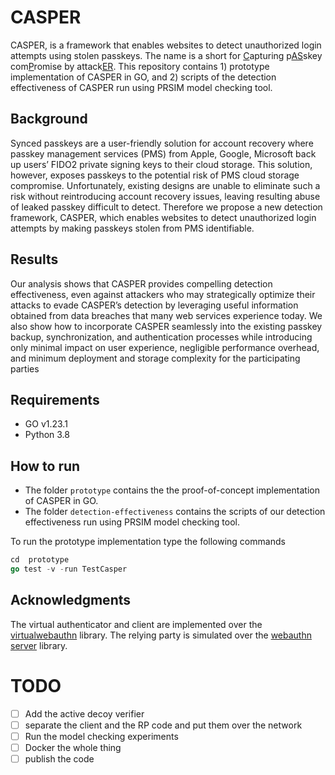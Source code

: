 # CASPER 
CASPER, is a framework that enables websites to detect unauthorized login attempts using stolen passkeys. 
The name is a short for <ins>C</ins>apturing p<ins>AS</ins>skey com<ins>P</ins>romise by attack<ins>ER</ins>.
This repository  contains 1) prototype implementation of CASPER in GO, and 2) scripts of the detection effectiveness of CASPER run using PRSIM model checking tool. 

## Background
Synced passkeys are a user-friendly solution for account recovery where passkey management services (PMS) from Apple, Google, Microsoft back up users’ FIDO2 private signing keys to their cloud storage. This solution, however, exposes passkeys to the potential risk of PMS cloud storage compromise. Unfortunately, existing designs are unable to eliminate such a risk without reintroducing account recovery issues, leaving resulting abuse of leaked passkey difficult to detect. Therefore we propose a new detection framework, CASPER, which enables websites to detect unauthorized login attempts by making passkeys stolen from PMS identifiable.

## Results
 Our analysis shows that CASPER provides compelling detection effectiveness, even against attackers who may strategically optimize their attacks to evade CASPER’s detection by leveraging useful information obtained from data breaches that many web services experience today. We also show how to incorporate CASPER seamlessly into the existing passkey backup, synchronization, and authentication processes while introducing only minimal impact on user experience, negligible performance overhead, and minimum deployment and storage complexity for the participating parties
    
## Requirements
- GO v1.23.1
- Python 3.8


## How to run
- The folder `prototype` contains the the proof-of-concept implementation of CASPER in GO.
- The folder `detection-effectiveness` contains the scripts of our detection effectiveness run using PRSIM model checking tool. 

To run the prototype implementation type the following commands  
``` go
cd  prototype
go test -v -run TestCasper
```

## Acknowledgments
The virtual authenticator and client are implemented over the [virtualwebauthn](https://github.com/descope/virtualwebauthn) library. The relying party is simulated over the [webauthn server](https://github.com/fxamacker/webauthn) library.

# TODO
- [ ] Add the active decoy verifier
- [ ] separate the client and the RP code and put them over the network
- [ ] Run the model checking experiments
- [ ] Docker the whole thing
- [ ] publish the code
